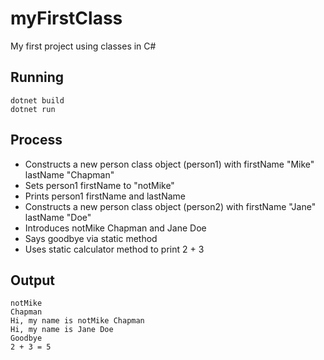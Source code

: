 # myFirstClass
My first project using classes in C#

## Running
```
dotnet build
dotnet run
```
## Process
* Constructs a new person class object (person1) with firstName "Mike" lastName "Chapman"
* Sets person1 firstName to "notMike"
* Prints person1 firstName and lastName
* Constructs a new person class object (person2) with firstName "Jane" lastName "Doe"
* Introduces notMike Chapman and Jane Doe
* Says goodbye via static method
* Uses static calculator method to print 2 + 3

## Output
```
notMike
Chapman
Hi, my name is notMike Chapman
Hi, my name is Jane Doe
Goodbye
2 + 3 = 5
```
